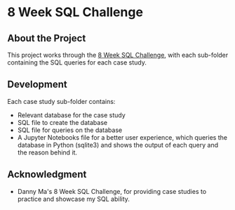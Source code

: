 # 8 Week SQL Challenge
## About the Project
This project works through the [8 Week SQL Challenge](https://8weeksqlchallenge.com/), with each sub-folder containing the SQL queries for each case study.

## Development
Each case study sub-folder contains:
- Relevant database for the case study
- SQL file to create the database
- SQL file for queries on the database
- A Jupyter Notebooks file for a better user experience, which queries the database in Python (sqlite3) and shows the output of each query and the reason behind it.

## Acknowledgment
- Danny Ma's 8 Week SQL Challenge, for providing case studies to practice and showcase my SQL ability.
